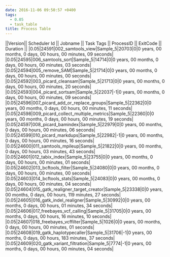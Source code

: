 ```yaml
---
date: 2016-11-06 09:50:57 +0400
tags:
  - 0.05
  - task_table
title: Process Table
---
```


||Version|| Scheduler Id || Jobname || Task Tags || ProcessID || ExitCode || Duration ||
|0.05|24591|002_samtools_view|Sample_5|20703|0|0 years, 00 months, 0 days, 00 hours, 00 minutes, 09 seconds|
|0.05|24595|006_samtools_sort|Sample_5|14714|0|0 years, 00 months, 0 days, 00 hours, 00 minutes, 03 seconds|
|0.05|24594|005_remove_SAM|Sample_5|21714|0|0 years, 00 months, 0 days, 00 hours, 00 minutes, 00 seconds|
|0.05|24592|003_picard_cleansam|Sample_5|21713|0|0 years, 00 months, 0 days, 00 hours, 00 minutes, 20 seconds|
|0.05|24593|004_picard_sortsam|Sample_5|22037|-1|0 years, 00 months, 0 days, 00 hours, 00 minutes, 09 seconds|
|0.05|24596|007_picard_add_or_replace_groups|Sample_5|22362|0|0 years, 00 months, 0 days, 00 hours, 00 minutes, 11 seconds|
|0.05|24598|009_picard_collect_multiple_metrics|Sample_5|22360|0|0 years, 00 months, 0 days, 00 hours, 00 minutes, 19 seconds|
|0.05|24597|008_picard_bamindex|Sample_5|22979|0|0 years, 00 months, 0 days, 00 hours, 00 minutes, 06 seconds|
|0.05|24599|010_picard_markdups|Sample_5|22982|-1|0 years, 00 months, 0 days, 00 hours, 00 minutes, 16 seconds|
|0.05|24600|011_samtools_mpileup|Sample_5|21822|0|0 years, 00 months, 0 days, 00 hours, 03 minutes, 43 seconds|
|0.05|24601|012_tabix_index|Sample_5|23755|0|0 years, 00 months, 0 days, 00 hours, 00 minutes, 01 seconds|
|0.05|24602|013_bcftools_filter|Sample_5|24080|0|0 years, 00 months, 0 days, 00 hours, 00 minutes, 00 seconds|
|0.05|24603|014_bcftools_stats|Sample_5|24083|0|0 years, 00 months, 0 days, 00 hours, 00 minutes, 04 seconds|
|0.05|24604|015_gatk_realigner_target_creator|Sample_5|23338|0|0 years, 00 months, 0 days, 00 hours, 119 minutes, 27 seconds|
|0.05|24605|016_gatk_indel_realigner|Sample_5|30992|0|0 years, 00 months, 0 days, 00 hours, 01 minutes, 34 seconds|
|0.05|24606|017_freebayes_vcf_calling|Sample_5|31705|0|0 years, 00 months, 0 days, 00 hours, 16 minutes, 10 seconds|
|0.05|24607|018_freebayes_vcffilter|Sample_5|1026|0|0 years, 00 months, 0 days, 00 hours, 00 minutes, 01 seconds|
|0.05|24608|019_gatk_haplotypecaller|Sample_5|31706|-1|0 years, 00 months, 0 days, 00 hours, 183 minutes, 37 seconds|
|0.05|24609|020_gatk_variant_filtration|Sample_5|7774|-1|0 years, 00 months, 0 days, 00 hours, 00 minutes, 04 seconds|
